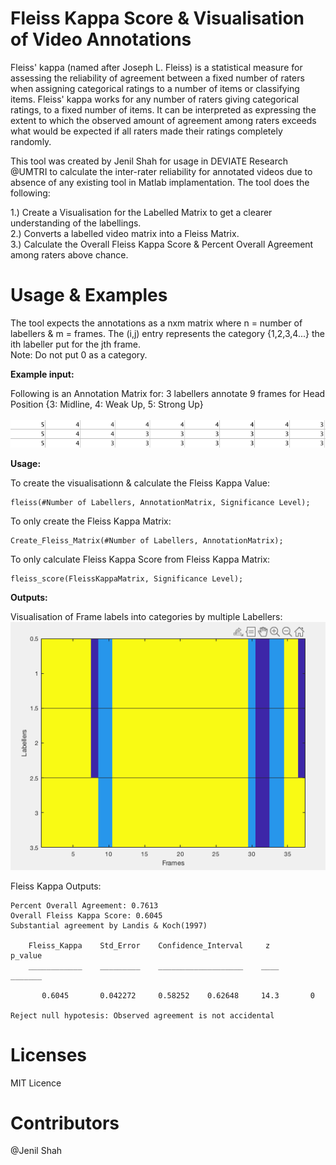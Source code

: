 # Fleiss Kappa Score & Visualisation of Video Annotations

Fleiss' kappa (named after Joseph L. Fleiss) is a statistical measure for assessing the reliability of agreement between a fixed number of raters when assigning categorical ratings to a number of items or classifying items. Fleiss' kappa works for any number of raters giving categorical ratings, to a fixed number of items. It can be interpreted as expressing the extent to which the observed amount of agreement among raters exceeds what would be expected if all raters made their ratings completely randomly.

This tool was created by Jenil Shah for usage in DEVIATE Research @UMTRI to calculate the inter-rater reliability for annotated videos due to absence of any existing tool in Matlab implamentation. The tool does the following:

1.) Create a Visualisation for the Labelled Matrix to get a clearer understanding of the labellings. <br> 
2.) Converts a labelled video matrix into a Fleiss Matrix. <br>
3.) Calculate the Overall Fleiss Kappa Score & Percent Overall Agreement among raters above chance.

# Usage & Examples

The tool expects the annotations as a nxm matrix where n = number of labellers & m = frames. The (i,j) entry represents the category {1,2,3,4...} the ith labeller put for the jth frame. <br>
Note: Do not put 0 as a category.

<b>Example input:</b> 
  
Following is an Annotation Matrix for: 3 labellers annotate 9 frames for Head Position {3: Midline, 4: Weak Up, 5: Strong Up} <br><br>
![What is this](AnnotationMatrix.png)

<b> Usage: </b>

To create the visualisationn & calculate the Fleiss Kappa Value:
```
fleiss(#Number of Labellers, AnnotationMatrix, Significance Level);
```
To only create the Fleiss Kappa Matrix:
```
Create_Fleiss_Matrix(#Number of Labellers, AnnotationMatrix);
```
To only calculate Fleiss Kappa Score from Fleiss Kappa Matrix:
```
fleiss_score(FleissKappaMatrix, Significance Level);
```

<b> Outputs:</b> 
  
Visualisation of Frame labels into categories by multiple Labellers: <br> 
![What is this](VisualisationExample.png)

Fleiss Kappa Outputs: 

```
Percent Overall Agreement: 0.7613
Overall Fleiss Kappa Score: 0.6045
Substantial agreement by Landis & Koch(1997)

    Fleiss_Kappa    Std_Error    Confidence_Interval     z      p_value
    ____________    _________    ___________________    ____    _______

       0.6045       0.042272     0.58252    0.62648     14.3       0   

Reject null hypotesis: Observed agreement is not accidental
```
# Licenses 
MIT Licence
# Contributors
@Jenil Shah

